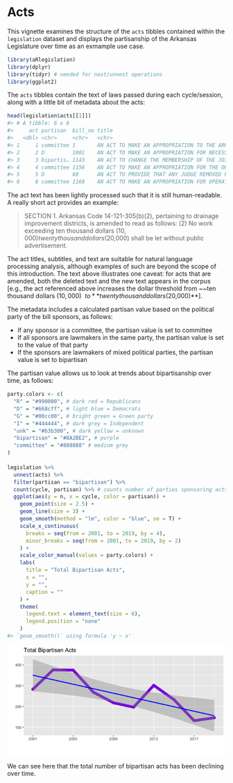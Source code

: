 Acts
================

This vignette examines the structure of the `acts` tibbles contained
within the `legislation` dataset and displays the partisanship of the
Arkansas Legislature over time as an exmample use case.

``` r
library(aRlegislation)
library(dplyr)
library(tidyr) # needed for nest/unnest operations
library(ggplot2)
```

The `acts` tibbles contain the text of laws passed during each
cycle/session, along with a little bit of metadata about the acts:

``` r
head(legislation$acts[[1]])
#> # A tibble: 6 x 6
#>     act partisan  bill_no title                                                        subtitle                                                    text                                                       
#>   <dbl> <chr>     <chr>   <chr>                                                        <chr>                                                       <chr>                                                      
#> 1     1 committee 1       AN ACT TO MAKE AN APPROPRIATION TO THE ARKANSAS SENATE FOR … AN ACT FOR THE ARKANSAS SENATE EXPENSES APPROPRIATION.      "SECTION 1. APPROPRIATIONS.             There is hereby ap…
#> 2     2 D         1001    AN ACT TO MAKE AN APPROPRIATION FOR NECESSARY EXPENSES, PAY… AN ACT FOR THE ARKANSAS HOUSE OF REPRESENTATIVES OF THE EI… "SECTION 1. APPROPRIATION. There is hereby appropriated, t…
#> 3     3 bipartis… 1143    AN ACT TO CHANGE THE MEMBERSHIP OF THE JOINT COMMITTEE ON A… AN ACT TO CHANGE THE MEMBERSHIP OF THE JOINT COMMITTEE ON … "SECTION 1.     Arkansas Code 10-3-1703(b)(1)(B)(i), perta…
#> 4     4 committee 1156    AN ACT TO MAKE AN APPROPRIATION FOR THE ORDINARY EXPENSES O… THE GENERAL APPROPRATION ACT FOR THE ORDINARY EXPENSES OF … "SECTION 1. APPROPRIATION - AUDITOR OF STATE DISBURSEMENTS…
#> 5     5 D         68      AN ACT TO PROVIDE THAT ANY JUDGE REMOVED FROM OFFICE SHALL … TO PROVIDE THAT ANY JUDGE REMOVED FROM OFFICE SHALL NOT TH… "SECTION 1.     Arkansas Code 16-10-410(d) is amended to r…
#> 6     6 committee 1168    AN ACT TO MAKE AN APPROPRIATION FOR OPERATING EXPENSES FOR … AN ACT FOR THE ARKANSAS BOARD OF PODIATRIC MEDICINE - OPER… "SECTION 1. APPROPRIATION - CASH OPERATIONS. There is here…
```

The act text has been lightly processed such that it is still
human-readable. A really short act provides an example:

<blockquote>

SECTION 1. Arkansas Code 14-121-305(b)(2), pertaining to drainage
improvement districts, is amended to read as follows: (2) No work
exceeding ten thousand dollars ($10,000) twenty thousand dollars
($20,000) shall be let without public advertisement.

</blockquote>

The act titles, subtitles, and text are suitable for natural language
processing analysis, although examples of such are beyond the scope of
this introduction. The text above illustrates one caveat: for acts that
are amended, both the deleted text and the new text appears in the
corpus \[e.g., the act referenced above increases the dollar threshold
from ~~ten thousand dollars ($10,000)~~ to **twenty thousand dollars
($20,000)**\].

The metadata includes a calculated partisan value based on the political
party of the bill sponsors, as follows:

  - If any sponsor is a committee, the partisan value is set to
    committee
  - If all sponsors are lawmakers in the same party, the partisan value
    is set to the value of that party
  - If the sponsors are lawmakers of mixed political parties, the
    partisan value is set to bipartisan

The partisan value allows us to look at trends about bipartisanship over
time, as follows:

``` r
party.colors <- c(
  "R" = "#990000", # dark red = Republicans
  "D" = "#668cff", # light blue = Democrats
  "G" = "#00cc00", # bright green = Green party
  "I" = "#444444", # dark grey = Independent
  "unk" = "#b3b300", # dark yellow = unknown
  "bipartisan" = "#8A2BE2", # purple
  "committee" = "#888888" # medium grey
)

legislation %>%
  unnest(acts) %>%
  filter(partisan == "bipartisan") %>%
  count(cycle, partisan) %>% # counts number of parties sponsoring acts
  ggplot(aes(y = n, x = cycle, color = partisan)) +
    geom_point(size = 2.5) +
    geom_line(size = 3) +
    geom_smooth(method = "lm", color = "blue", se = T) +
    scale_x_continuous(
      breaks = seq(from = 2001, to = 2019, by = 4), 
      minor_breaks = seq(from = 2001, to = 2019, by = 2)
    ) +
    scale_color_manual(values = party.colors) +
    labs(
      title = "Total Bipartisan Acts",
      x = "",
      y = "",
      caption = ""
    ) +
    theme(
      legend.text = element_text(size = 6),
      legend.position = "none"
    )
#> `geom_smooth()` using formula 'y ~ x'
```

![](acts_files/figure-gfm/bipartisanship_plot-1.png)<!-- -->

We can see here that the total number of bipartisan acts has been
declining over time.
